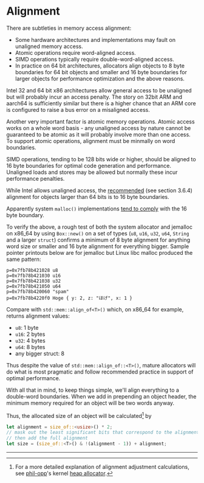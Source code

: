 # Alignment

There are subtleties in memory access alignment:

- Some hardware architectures and implementations may fault on unaligned
  memory access.
- Atomic operations require word-aligned access.
- SIMD operations typically require double-word-aligned access.
- In practice on 64 bit architectures, allocators align objects to 8 byte
  boundaries for 64 bit objects and smaller and 16 byte boundaries for larger
  objects for performance optimization and the above reasons.

Intel 32 and 64 bit x86 architectures allow general access to be unaligned but
will probably incur an access penalty. The story on 32bit ARM and aarch64 is
sufficiently similar but there is a higher chance that an ARM core is
configured to raise a bus error on a misaligned access.

Another very important factor is atomic memory operations.
Atomic access works on a whole word basis - any unaligned access by nature
cannot be guaranteed to be atomic as it will probably involve more than one
access.  To support atomic operations, alignment must be minmally on word
boundaries.

SIMD operations, tending to be 128 bits wide or higher, should be
aligned to 16 byte boundaries for optimal code generation and performance.
Unaligned loads and stores may be allowed but normally these incur
performance penalties.

While Intel allows unaligned access, the
[recommended](https://software.intel.com/sites/default/files/managed/9e/bc/64-ia-32-architectures-optimization-manual.pdf?wapkw=248966)
(see section 3.6.4) alignment for objects larger than 64 bits is to 16 byte
boundaries.

Apparently system `malloc()` implementations
[tend to comply](http://www.erahm.org/2016/03/24/minimum-alignment-of-allocation-across-platforms/)
with the 16 byte boundary.

To verify the above, a rough test of both the system allocator and jemalloc
on x86_64 by using `Box::new()` on a set of types (`u8`, `u16`, `u32`, `u64`,
`String` and a larger `struct`) confirms a minimum of 8 byte alignment for
anything word size or smaller and 16 byte alignment for everything bigger.
Sample pointer printouts below are for jemalloc but Linux libc malloc produced
the same pattern:

```
p=0x7fb78b421028 u8
p=0x7fb78b421030 u16
p=0x7fb78b421038 u32
p=0x7fb78b421050 u64
p=0x7fb78b420060 "spam"
p=0x7fb78b4220f0 Hoge { y: 2, z: "ほげ", x: 1 }
```

Compare with `std::mem::align_of<T>()` which, on x86_64 for example,
returns alignment values:

- `u8`: 1 byte
- `u16`: 2 bytes
- `u32`: 4 bytes
- `u64`: 8 bytes
- any bigger struct: 8

Thus despite the value of `std::mem::align_of::<T>()`, mature allocators will
do what is most pragmatic and follow recommended practice in support of optimal
performance.

With all that in mind, to keep things simple, we'll align everything to a
double-word boundaries. When we add in prepending an object header, the minimum
memory required for an object will be two words anyway.

Thus, the allocated size of an object will be calculated[^1] by

```rust
let alignment = size_of::<usize>() * 2;
// mask out the least significant bits that correspond to the alignment - 1
// then add the full alignment
let size = (size_of::<T>() & !(alignment - 1)) + alignment;
```

----

[^1]: For a more detailed explanation of alignment adjustment calculations, see
[phil-opp](https://github.com/phil-opp)'s kernel
[heap allocator](https://os.phil-opp.com/kernel-heap/#alignment).

